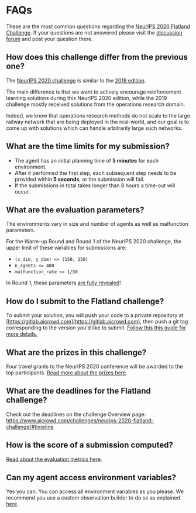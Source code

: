 FAQs
===

These are the most common questions regarding the [NeurIPS 2020 Flatland Challenge](https://www.aicrowd.com/challenges/neurips-2020-flatland-challenge/). If your questions are not answered please visit the [discussion forum](https://discourse.aicrowd.com/c/neurips-2020-flatland-challenge) and post your question there.

How does this challenge differ from the previous one?
---

The [NeurIPS 2020 challenge](https://www.aicrowd.com/challenges/neurips-2020-flatland-challenge) is similar to the [2019 edition](https://www.aicrowd.com/challenges/flatland-challenge).

The main difference is that we want to actively encourage reinforcement learning solutions during this NeurIPS 2020 edition, while the 2019 challenge mostly received solutions from the operations research domain.

Indeed, we know that operations research methods do not scale to the large railway network that are being deployed in the real-world, and our goal is to come up with solutions which can handle arbitrarily large such networks. 

What are the time limits for my submission?
---

- The agent has an initial planning time of **5 minutes** for each environment. 
- After it performed the first step, each subsequent step needs to be provided within **5 seconds**, or the submission will fail.
- If the submissions in total takes longer than 8 hours a time-out will occur.

What are the evaluation parameters?
---

The environments vary in size and number of agents as well as malfunction parameters. 

For the Warm-up Round and Round 1 of the NeurIPS 2020 challenge, the upper limit of these variables for submissions are:
- `(x_dim, y_dim) <= (150, 150)`
- `n_agents <= 400`
- `malfunction_rate <= 1/50`

In Round 1, these parameters [are fully revealed](../getting-started/environment-configurations)!

How do I submit to the Flatland challenge?
---

To submit your solution, you will push your code to a private repository at [https://gitlab.aicrowd.com](https://gitlab.aicrowd.com), then push a git tag corresponding to the version you'd like to submit. [Follow this this guide for more details.](../getting-started/first-submission)

What are the prizes in this challenge?
---

Four travel grants to the NeurIPS 2020 conference will be awarded to the top participants. [Read more about the prizes here](../getting-started/prize-and-metrics).

What are the deadlines for the Flatland challenge?
---

Check out the deadlines on the challenge Overview page: https://www.aicrowd.com/challenges/neurips-2020-flatland-challenge/#timeline

How is the score of a submission computed?
---

[Read about the evaluation metrics here](../getting-started/prize-and-metrics).

Can my agent access environment variables?
---

Yes you can. You can access all environment variables as you please. We recommend you use a custom observation builder to do so as explained [here](../getting-started/env/custom_observations).


